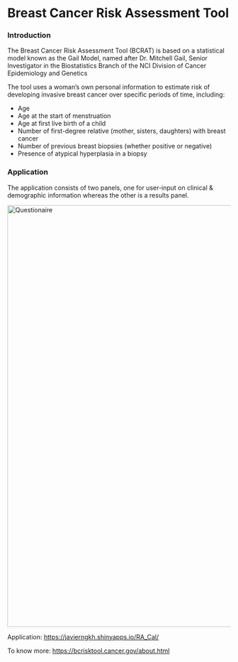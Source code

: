# Breast Cancer Risk Assessment Tool

### Introduction

The Breast Cancer Risk Assessment Tool (BCRAT) is based on a statistical model known as the Gail Model, named after Dr. Mitchell Gail, Senior Investigator in the Biostatistics Branch of the NCI Division of Cancer Epidemiology and Genetics

The tool uses a woman’s own personal information to estimate risk of developing invasive breast cancer over specific periods of time, including:

  * Age
  * Age at the start of menstruation
  * Age at first live birth of a child
  * Number of first-degree relative (mother, sisters, daughters) with breast cancer
  * Number of previous breast biopsies (whether positive or negative)
  * Presence of atypical hyperplasia in a biopsy
  
### Application

The application consists of two panels, one for user-input on clinical & demographic information whereas the other is a results panel.

<img src="C:\Users\Javier\Desktop\R\Shiny\RA_Calculator\RA_Cal\1.png" alt="Questionaire" width="950" align ="center"/>

Application: https://javierngkh.shinyapps.io/RA_Cal/

To know more: https://bcrisktool.cancer.gov/about.html 